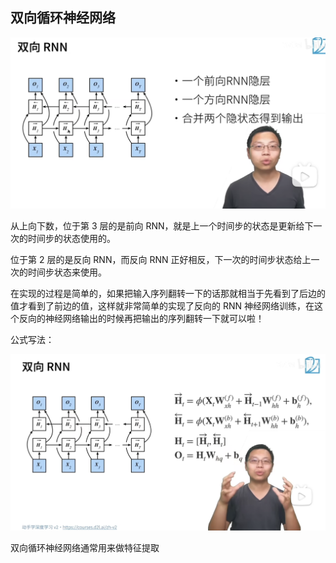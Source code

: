 ## 双向循环神经网络

![](04-Bidirectional-Recurrent-Neural-Networks.assets/image-20221108205234106.png)

从上向下数，位于第 3 层的是前向 RNN，就是上一个时间步的状态是更新给下一次的时间步的状态使用的。

位于第 2 层的是反向 RNN，而反向 RNN 正好相反，下一次的时间步状态给上一次的时间步状态来使用。

在实现的过程是简单的，如果把输入序列翻转一下的话那就相当于先看到了后边的值才看到了前边的值，这样就非常简单的实现了反向的 RNN 神经网络训练，在这个反向的神经网络输出的时候再把输出的序列翻转一下就可以啦！ 



公式写法：

![](04-Bidirectional-Recurrent-Neural-Networks.assets/image-20221223171632713.png)



双向循环神经网络通常用来做特征提取